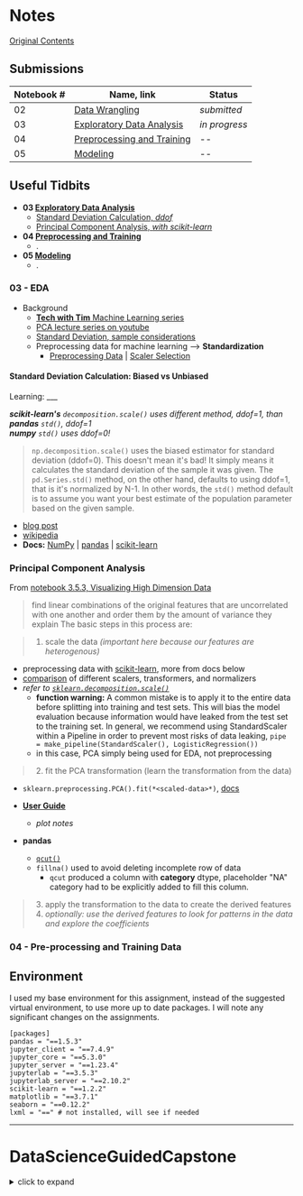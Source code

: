 # Notes

[Original Contents](#datascienceguidedcapstone)

## Submissions

| Notebook \# | Name, link | Status |
|---------|-------|----------|
| 02 | [Data Wrangling](/Notebooks/02_data_wrangling.ipynb) | *submitted* |
| 03 | [Exploratory Data Analysis](/Notebooks/03_exploratory_data_analysis.ipynb) | *in progress* |
| 04 | [Preprocessing and Training](/Notebooks/04_preprocessing_and_training.ipynb) | -- |
| 05 | [Modeling](/Notebooks/05_modeling.ipynb) | -- |

## Useful Tidbits

 - **03 [Exploratory Data Analysis](#03---eda)**
   - [Standard Deviation Calculation, *ddof*](#standard-deviation-calculation-biased-vs-unbiased)
   - [Principal Component Analysis, *with scikit-learn*](#principal-component-analysis)
 - **04 [Preprocessing and Training](#04---pre-processing-and-training-data)**
   - .
 - **05 [Modeling](#)**
   - .

### 03 - EDA

 * Background
   * [**Tech with Tim** Machine Learning series](https://www.youtube.com/playlist?list=PLzMcBGfZo4-mP7qA9cagf68V06sko5otr)
   * [PCA lecture series on youtube](https://www.youtube.com/watch?v=IbE0tbjy6JQ&list=PLbPhAbAhvjUzeLkPVnv0kc3_9rAfXpGtS&index=8)
   * [Standard Deviation, sample considerations](#standard-deviation-calculation-biased-vs-unbiased)
   * Preprocessing data for machine learning --> **Standardization**
     * [Preprocessing Data](https://scikit-learn.org/stable/modules/preprocessing.html#preprocessing-scaler) | [Scaler Selection](https://scikit-learn.org/stable/auto_examples/preprocessing/plot_all_scaling.html#sphx-glr-auto-examples-preprocessing-plot-all-scaling-py)

#### Standard Deviation Calculation: Biased vs Unbiased

Learning: ___

***scikit-learn's** `decomposition.scale()` uses different method, ddof=1, than **pandas** `std()`, ddof=1*<br>
***numpy** `std()` uses ddof=0!*

> `np.decomposition.scale()` uses the biased estimator for standard deviation (ddof=0). This doesn't mean it's bad! 
It simply means it calculates the standard deviation of the sample it was given. 
The `pd.Series.std()` method, on the other hand, defaults to using ddof=1, that is it's normalized by N-1. 
In other words, the `std()` method default is to assume you want your best estimate of the population parameter based on the given sample.

 - [blog post](https://blogs.uoregon.edu/rclub/2015/01/20/biased-and-unbiased-estimates/)
 - [wikipedia](https://en.wikipedia.org/wiki/Unbiased_estimation_of_standard_deviation)
 - **Docs:** [NumPy](https://numpy.org/doc/stable/reference/generated/numpy.std.html#numpy.std) | [pandas](https://pandas.pydata.org/pandas-docs/stable/reference/api/pandas.DataFrame.std.html) | [scikit-learn](https://scikit-learn.org/stable/modules/generated/sklearn.preprocessing.scale.html)
   
### Principal Component Analysis

From [notebook 3.5.3, Visualizing High Dimension Data](/Notebooks/03_exploratory_data_analysis.ipynb)

> find linear combinations of the original features that are uncorrelated with one another and order them by the amount of variance they explain
The basic steps in this process are:

>  1. scale the data *(important here because our features are heterogenous)*

- preprocessing data with [scikit-learn](https://scikit-learn.org/stable/modules/preprocessing.html#preprocessing-scaler), more from docs below
- [comparison](https://scikit-learn.org/stable/auto_examples/preprocessing/plot_all_scaling.html#sphx-glr-auto-examples-preprocessing-plot-all-scaling-py) of different scalers, transformers, and normalizers
- *refer to [`sklearn.decomposition.scale()`](https://scikit-learn.org/stable/modules/generated/sklearn.preprocessing.scale.html)*
  - **function warning:** A common mistake is to apply it to the entire data before splitting into training and test sets. This will bias the model evaluation because information would have leaked from the test set to the training set. In general, we recommend using StandardScaler within a Pipeline in order to prevent most risks of data leaking, `pipe = make_pipeline(StandardScaler(), LogisticRegression())`	
  - in this case, PCA simply being used for EDA, not preprocessing

>  2. fit the PCA transformation (learn the transformation from the data)

- `sklearn.preprocessing.PCA().fit(*<scaled-data>*)`, [docs](https://scikit-learn.org/stable/modules/generated/sklearn.decomposition.PCA.html#sklearn.decomposition.PCA)
- **[User Guide](https://scikit-learn.org/stable/modules/decomposition.html#pca)**
  - *plot notes*

- **pandas** 
  - [`qcut()`](https://pandas.pydata.org/pandas-docs/stable/reference/api/pandas.qcut.html?)  
  - `fillna()` used to avoid deleting incomplete row of data
    - `qcut` produced a column with **category** dtype, placeholder "NA" category had to be explicitly added to fill this column.


>  3. apply the transformation to the data to create the derived features
>  4. *optionally: use the derived features to look for patterns in the data and explore the coefficients*


### 04 - Pre-processing and Training Data


## Environment

I used my base environment for this assignment, instead of the suggested virtual environment, to use more up to date packages. 
I will note any significant changes on the assignments.

```env
[packages]
pandas = "==1.5.3"
jupyter_client = "==7.4.9"
jupyter_core = "==5.3.0"
jupyter_server = "==1.23.4"
jupyterlab = "==3.5.3"
jupyterlab_server = "==2.10.2"
scikit-learn = "==1.2.2"
matplotlib = "==3.7.1"
seaborn = "==0.12.2"
lxml = "==" # not installed, will see if needed
```


----

# DataScienceGuidedCapstone

<details><summary>click to expand</summary>

Hello students!
Welcome to the Data Science Guided Capstone! 

## Getting Started

Start by forking this repository to your personal GitHub account and cloning the fork to your local machine. 

**Note**: If forking and cloning a repo is new to you and/or github is new to you then it is strongly suggested to use [GitHub desktop](https://desktop.github.com/) and follow instructions in the docs [here](https://docs.github.com/en/free-pro-team@latest/desktop/contributing-and-collaborating-using-github-desktop/cloning-and-forking-repositories-from-github-desktop).

From https://github.com/springboard-curriculum/DataScienceGuidedCapstone press the green "code" dropdown and then press "Open with GitHub Desktop". This will fork the springboard repository into your own github account and then clone that fork to your local machine - it is in here that you will do your work and push your changes back to your fork of the repo in your own github account. 

You will find the notebooks in the Notebooks/ directory. 

You will find instructions on how to complete and submit each step of the Guided Capstone in the course materials. Each subunit will focus on one step of the Capstone, corresponding to a step of the Data Science Method. Find the Jupyter Notebook corresponding to the subunit you are working on, and open it. Follow along as you are guided through the work, and fill in the blanks!

When you are done with the notebook, push the changes to your personal GitHub account.

## Pipenv

The `Pipefile` has all the python dependencies and requirements you should need. So you can use [Pipenv](https://pipenv-fork.readthedocs.io/en/latest/) is you want to create a seperate python enviornment for this project. 

To install pipenv see [here](https://pipenv-fork.readthedocs.io/en/latest/#install-pipenv-today).

To create the env and install the required libraries (once you have pipenv installed) you can just do:
```
pipenv install
```

Then to activate the env and launch jupyter from this env you can do something like the below two commands:
```
pipenv shell
jupyter lab
```

</details>